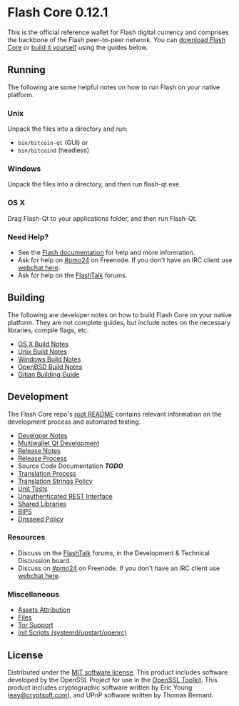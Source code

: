 Flash Core 0.12.1
=====================

This is the official reference wallet for Flash digital currency and comprises the backbone of the Flash peer-to-peer network. You can [download Flash Core](https://www.flash.org/downloads/) or [build it yourself](#building) using the guides below.

Running
---------------------
The following are some helpful notes on how to run Flash on your native platform.

### Unix

Unpack the files into a directory and run:

- `bin/bitcoin-qt` (GUI) or
- `bin/bitcoind` (headless)

### Windows

Unpack the files into a directory, and then run flash-qt.exe.

### OS X

Drag Flash-Qt to your applications folder, and then run Flash-Qt.

### Need Help?

* See the [Flash documentation](https://pmo24.atlassian.net/wiki/display/DOC)
for help and more information.
* Ask for help on [#pmo24](http://webchat.freenode.net?channels=pmo24) on Freenode. If you don't have an IRC client use [webchat here](http://webchat.freenode.net?channels=pmo24).
* Ask for help on the [FlashTalk](https://flashtalk.org/) forums.

Building
---------------------
The following are developer notes on how to build Flash Core on your native platform. They are not complete guides, but include notes on the necessary libraries, compile flags, etc.

- [OS X Build Notes](build-osx.md)
- [Unix Build Notes](build-unix.md)
- [Windows Build Notes](build-windows.md)
- [OpenBSD Build Notes](build-openbsd.md)
- [Gitian Building Guide](gitian-building.md)

Development
---------------------
The Flash Core repo's [root README](/README.md) contains relevant information on the development process and automated testing.

- [Developer Notes](developer-notes.md)
- [Multiwallet Qt Development](multiwallet-qt.md)
- [Release Notes](release-notes.md)
- [Release Process](release-process.md)
- Source Code Documentation ***TODO***
- [Translation Process](translation_process.md)
- [Translation Strings Policy](translation_strings_policy.md)
- [Unit Tests](unit-tests.md)
- [Unauthenticated REST Interface](REST-interface.md)
- [Shared Libraries](shared-libraries.md)
- [BIPS](bips.md)
- [Dnsseed Policy](dnsseed-policy.md)

### Resources
* Discuss on the [FlashTalk](https://flashtalk.org/) forums, in the Development & Technical Discussion board.
* Discuss on [#pmo24](http://webchat.freenode.net/?channels=pmo24) on Freenode. If you don't have an IRC client use [webchat here](http://webchat.freenode.net/?channels=pmo24).

### Miscellaneous
- [Assets Attribution](assets-attribution.md)
- [Files](files.md)
- [Tor Support](tor.md)
- [Init Scripts (systemd/upstart/openrc)](init.md)

License
---------------------
Distributed under the [MIT software license](http://www.opensource.org/licenses/mit-license.php).
This product includes software developed by the OpenSSL Project for use in the [OpenSSL Toolkit](https://www.openssl.org/). This product includes
cryptographic software written by Eric Young ([eay@cryptsoft.com](mailto:eay@cryptsoft.com)), and UPnP software written by Thomas Bernard.
